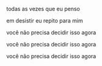 todas as vezes que eu penso

em desistir eu repito para mim

você não precisa decidir isso agora

você não precisa decidir isso agora

você não precisa decidir isso agora
